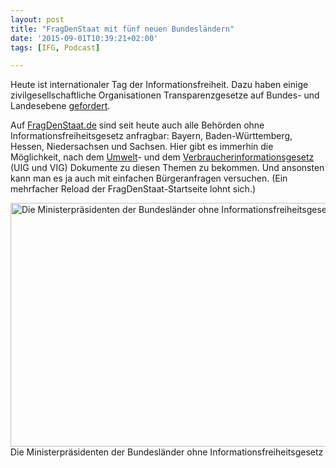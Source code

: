 ```yaml
---
layout: post
title: "FragDenStaat mit fünf neuen Bundesländern"
date: '2015-09-01T10:39:21+02:00'
tags: [IFG, Podcast]

---
```

Heute ist internationaler Tag der Informationsfreiheit. Dazu haben einige zivilgesellschaftliche Organisationen Transparenzgesetze auf Bundes- und Landesebene <a href="http://okfn.de/blog/2015/09/Transparenzgesetze/">gefordert</a>.

Auf <a href="https://fragdenstaat.de/">FragDenStaat.de</a> sind seit heute auch alle Behörden ohne Informationsfreiheitsgesetz anfragbar: Bayern, Baden-Württemberg, Hessen, Niedersachsen und Sachsen. Hier gibt es immerhin die Möglichkeit, nach dem <a href="http://www.gesetze-im-internet.de/uig_2005/">Umwelt</a>- und dem <a href="http://www.gesetze-im-internet.de/vig/">Verbraucherinformationsgesetz</a> (UIG und VIG) Dokumente zu diesen Themen zu bekommen. Und ansonsten kann man es ja auch mit einfachen Bürgeranfragen versuchen. (Ein mehrfacher Reload der FragDenStaat-Startseite lohnt sich.)


<a href="https://netzpolitik.org/wp-upload/ministerpraesidenten.jpg"><img src="https://netzpolitik.org/wp-upload/ministerpraesidenten.jpg" alt="Die Ministerpräsidenten der Bundesländer ohne Informationsfreiheitsgesetz" width="1000" height="390" class="size-full wp-image-101601" /></a>
Die Ministerpräsidenten der Bundesländer ohne Informationsfreiheitsgesetz
